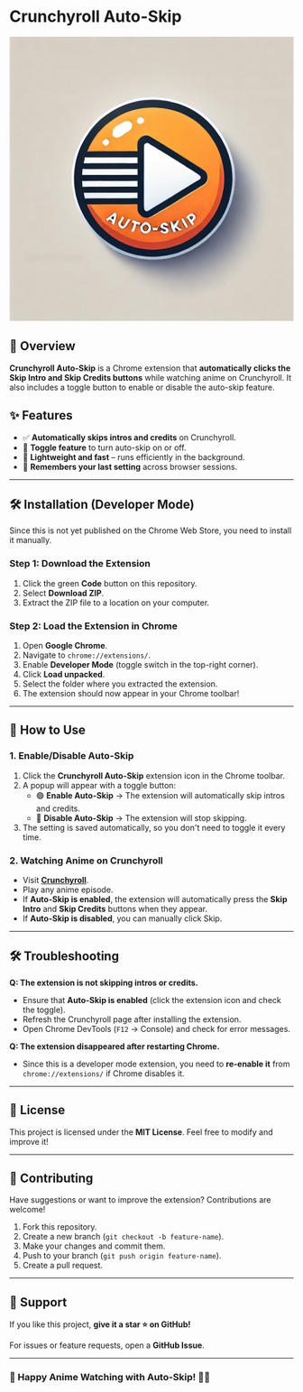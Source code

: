 # Crunchyroll Auto-Skip

![Crunchyroll Auto-Skip](icon.png)

## 📌 Overview
**Crunchyroll Auto-Skip** is a Chrome extension that **automatically clicks the Skip Intro and Skip Credits buttons** while watching anime on Crunchyroll. It also includes a toggle button to enable or disable the auto-skip feature.

## ✨ Features
- ✅ **Automatically skips intros and credits** on Crunchyroll.
- 🔘 **Toggle feature** to turn auto-skip on or off.
- 🚀 **Lightweight and fast** – runs efficiently in the background.
- 🔄 **Remembers your last setting** across browser sessions.

---

## 🛠 Installation (Developer Mode)
Since this is not yet published on the Chrome Web Store, you need to install it manually.

### **Step 1: Download the Extension**
1. Click the green **Code** button on this repository.
2. Select **Download ZIP**.
3. Extract the ZIP file to a location on your computer.

### **Step 2: Load the Extension in Chrome**
1. Open **Google Chrome**.
2. Navigate to `chrome://extensions/`.
3. Enable **Developer Mode** (toggle switch in the top-right corner).
4. Click **Load unpacked**.
5. Select the folder where you extracted the extension.
6. The extension should now appear in your Chrome toolbar!

---

## 🚀 How to Use
### **1. Enable/Disable Auto-Skip**
1. Click the **Crunchyroll Auto-Skip** extension icon in the Chrome toolbar.
2. A popup will appear with a toggle button:
   - 🟢 **Enable Auto-Skip** → The extension will automatically skip intros and credits.
   - 🔴 **Disable Auto-Skip** → The extension will stop skipping.
3. The setting is saved automatically, so you don't need to toggle it every time.

### **2. Watching Anime on Crunchyroll**
- Visit **[Crunchyroll](https://www.crunchyroll.com)**.
- Play any anime episode.
- If **Auto-Skip is enabled**, the extension will automatically press the **Skip Intro** and **Skip Credits** buttons when they appear.
- If **Auto-Skip is disabled**, you can manually click Skip.

---

## 🛠 Troubleshooting
**Q: The extension is not skipping intros or credits.**
- Ensure that **Auto-Skip is enabled** (click the extension icon and check the toggle).
- Refresh the Crunchyroll page after installing the extension.
- Open Chrome DevTools (`F12` → Console) and check for error messages.

**Q: The extension disappeared after restarting Chrome.**
- Since this is a developer mode extension, you need to **re-enable it** from `chrome://extensions/` if Chrome disables it.

---

## 📜 License
This project is licensed under the **MIT License**. Feel free to modify and improve it!

---

## 🌟 Contributing
Have suggestions or want to improve the extension? Contributions are welcome!
1. Fork this repository.
2. Create a new branch (`git checkout -b feature-name`).
3. Make your changes and commit them.
4. Push to your branch (`git push origin feature-name`).
5. Create a pull request.

---

## 🤝 Support
If you like this project, **give it a star ⭐ on GitHub!**

For issues or feature requests, open a **GitHub Issue**.

---

### 🎉 Happy Anime Watching with Auto-Skip! 🎥🍿


